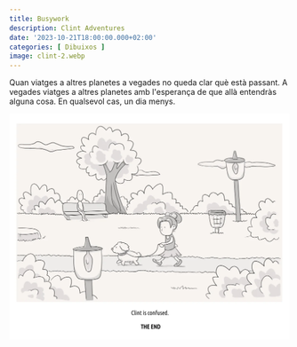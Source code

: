 ```yaml
---
title: Busywork
description: Clint Adventures
date: '2023-10-21T18:00:00.000+02:00'
categories: [ Dibuixos ]
image: clint-2.webp
---
```


Quan viatges a altres planetes a vegades no queda clar què està passant. A vegades viatges a altres planetes amb l'esperança de que allà entendràs alguna cosa. En qualsevol cas, un dia menys.

![](clint-2.webp "Clint - Busywork")
